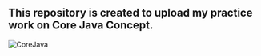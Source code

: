 ## This repository is created to upload my practice work on Core Java Concept.  
![CoreJava](https://user-images.githubusercontent.com/53760244/119848344-5f65bf00-bf29-11eb-97db-116dd5652e3a.JPG)
